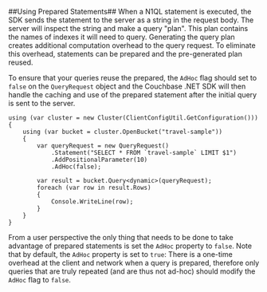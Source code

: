 ##Using Prepared Statements##
When a N1QL statement is executed, the SDK sends the statement to the server as a string in the request body. The server will inspect the string and make a query "plan". This plan contains the names of indexes it will need to query. Generating the query plan creates additional computation overhead to the query request. To eliminate this overhead, statements can be prepared and the pre-generated plan reused.

To ensure that your queries reuse the prepared, the `AdHoc` flag should set to `false` on the `QueryRequest` object and the Couchbase .NET SDK will then handle the caching and use of the prepared statement after the initial query is sent to the server. 

    using (var cluster = new Cluster(ClientConfigUtil.GetConfiguration()))
    {
        using (var bucket = cluster.OpenBucket("travel-sample"))
        {
            var queryRequest = new QueryRequest()
                .Statement("SELECT * FROM `travel-sample` LIMIT $1")
                .AddPositionalParameter(10)
                .AdHoc(false);

            var result = bucket.Query<dynamic>(queryRequest);
            foreach (var row in result.Rows)
            {
                Console.WriteLine(row);
            }
        }
    }

From a user perspective the only thing that needs to be done to take advantage of prepared statements is set the `AdHoc` property to `false`. Note that by default, the `AdHoc` property is set to `true`: There is a one-time overhead at the client and network when a query is prepared, therefore only queries that are truly repeated (and are thus not ad-hoc) should modify the `AdHoc` flag to `false`.


